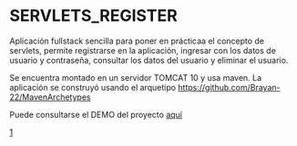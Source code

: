 # SERVLETS_REGISTER
Aplicación fullstack sencilla para poner en prácticaa el concepto de servlets, permite registrarse en la aplicación, ingresar con los datos de usuario y contraseña, consultar los datos del usuario y eliminar el usuario. 

Se encuentra montado en un servidor TOMCAT 10 y usa maven.
La aplicación se construyó usando el arquetipo https://github.com/Brayan-22/MavenArchetypes

Puede consultarse el DEMO del proyecto [aquí](1)

[1](#https://github.com/Dannyngve5/SERVLETS_REGISTER/blob/main/DEMO_APP.mp4)
